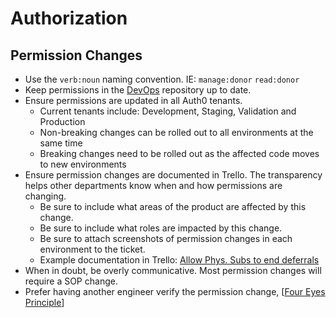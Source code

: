 # Authorization

## Permission Changes

- Use the `verb:noun` naming convention. IE: `manage:donor` `read:donor`
- Keep permissions in the [DevOps] repository up to date.
- Ensure permissions are updated in all Auth0 tenants.
  - Current tenants include: Development, Staging, Validation and Production
  - Non-breaking changes can be rolled out to all environments at the same time
  - Breaking changes need to be rolled out as the affected code moves to new environments
- Ensure permission changes are documented in Trello. The transparency helps
  other departments know when and how permissions are changing.
  - Be sure to include what areas of the product are affected by this change.
  - Be sure to include what roles are impacted by this change.
  - Be sure to attach screenshots of permission changes in each environment to the ticket.
  - Example documentation in Trello: [Allow Phys. Subs to end deferrals]
- When in doubt, be overly communicative. Most permission changes will require
  a SOP change.
- Prefer having another engineer verify the permission change, [[Four Eyes Principle]]

[Allow Phys. Subs to end deferrals]: https://trello.com/c/CPBNyM1i
[DevOps]: https://github.com/BuoySoftware/DevOps
[Four Eyes Principle]: https://www.openriskmanual.org/wiki/Four_Eyes_Principle
